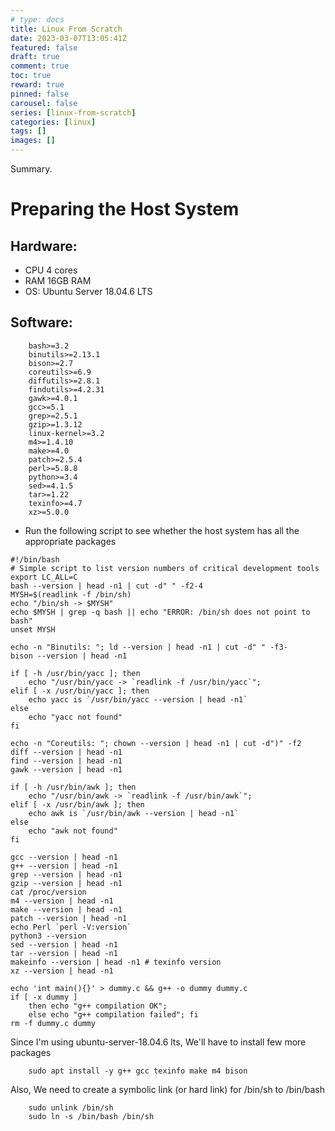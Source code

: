 ```yaml
---
# type: docs 
title: Linux From Scratch
date: 2023-03-07T13:05:41Z
featured: false
draft: true
comment: true
toc: true
reward: true
pinned: false
carousel: false
series: [linux-from-scratch]
categories: [linux]
tags: []
images: []
---
```


Summary.

<!--more-->

# Preparing the Host System
## Hardware:
- CPU 4 cores
- RAM 16GB RAM
- OS: Ubuntu Server 18.04.6 LTS
## Software:
```
    bash>=3.2
    binutils>=2.13.1
    bison>=2.7
    coreutils>=6.9
    diffutils>=2.8.1
    findutils>=4.2.31
    gawk>=4.0.1
    gcc>=5.1
    grep>=2.5.1
    gzip>=1.3.12
    linux-kernel>=3.2
    m4>=1.4.10
    make>=4.0
    patch>=2.5.4
    perl>=5.8.8
    python>=3.4
    sed>=4.1.5
    tar>=1.22
    texinfo>=4.7
    xz>=5.0.0
```
- Run the following script to see whether the host system has all the appropriate packages
```
#!/bin/bash
# Simple script to list version numbers of critical development tools
export LC_ALL=C
bash --version | head -n1 | cut -d" " -f2-4
MYSH=$(readlink -f /bin/sh)
echo "/bin/sh -> $MYSH"
echo $MYSH | grep -q bash || echo "ERROR: /bin/sh does not point to bash"
unset MYSH

echo -n "Binutils: "; ld --version | head -n1 | cut -d" " -f3-
bison --version | head -n1

if [ -h /usr/bin/yacc ]; then
    echo "/usr/bin/yacc -> `readlink -f /usr/bin/yacc`";
elif [ -x /usr/bin/yacc ]; then
    echo yacc is `/usr/bin/yacc --version | head -n1`
else
    echo "yacc not found"
fi

echo -n "Coreutils: "; chown --version | head -n1 | cut -d")" -f2
diff --version | head -n1
find --version | head -n1
gawk --version | head -n1

if [ -h /usr/bin/awk ]; then
    echo "/usr/bin/awk -> `readlink -f /usr/bin/awk`";
elif [ -x /usr/bin/awk ]; then
    echo awk is `/usr/bin/awk --version | head -n1`
else
    echo "awk not found"
fi

gcc --version | head -n1
g++ --version | head -n1
grep --version | head -n1
gzip --version | head -n1
cat /proc/version
m4 --version | head -n1
make --version | head -n1
patch --version | head -n1
echo Perl `perl -V:version`
python3 --version
sed --version | head -n1
tar --version | head -n1
makeinfo --version | head -n1 # texinfo version
xz --version | head -n1

echo 'int main(){}' > dummy.c && g++ -o dummy dummy.c
if [ -x dummy ]
    then echo "g++ compilation OK";
    else echo "g++ compilation failed"; fi
rm -f dummy.c dummy
```
Since I'm using ubuntu-server-18.04.6 lts, We'll have to install few more packages
```
    sudo apt install -y g++ gcc texinfo make m4 bison
```
Also, We need to create a symbolic link (or hard link) for /bin/sh to /bin/bash
```
    sudo unlink /bin/sh
    sudo ln -s /bin/bash /bin/sh
```

